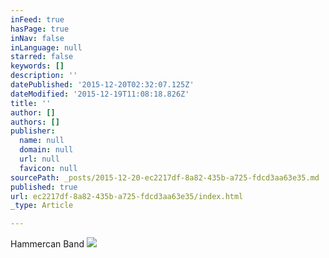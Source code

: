 ```yaml
---
inFeed: true
hasPage: true
inNav: false
inLanguage: null
starred: false
keywords: []
description: ''
datePublished: '2015-12-20T02:32:07.125Z'
dateModified: '2015-12-19T11:08:18.826Z'
title: ''
author: []
authors: []
publisher:
  name: null
  domain: null
  url: null
  favicon: null
sourcePath: _posts/2015-12-20-ec2217df-8a82-435b-a725-fdcd3aa63e35.md
published: true
url: ec2217df-8a82-435b-a725-fdcd3aa63e35/index.html
_type: Article

---
```

Hammercan Band
![](https://the-grid-user-content.s3-us-west-2.amazonaws.com/802cad8a-6ddd-4def-b498-59a9de51fcea.jpg)
